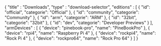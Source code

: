 {
  "title" : "Downloads",
  "type" : "download-selector",
  "editions" : [
  { "id": "official", "categorie": "Official" },
  { "id": "community", "categorie": "Community" },
  { "id": "arm", "categorie": "ARM" },
  { "id": "32bit", "categorie": "32bit" },
  { "id": "dev", "categorie": "Developer Previews" }
  ],
  "armDevices" : [
  { "device": "pinebook-pro", "name": "PineBookPro" },
  { "device": "rpi4", "name": "Raspberry Pi 4" },
  { "device": "rockpi4", "name": "Rock Pi 4" },
  { "device": "rockpro64", "name": "Rock Pro 64" }
  ]
}
